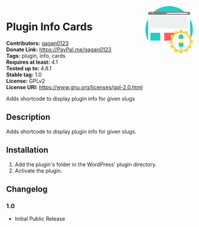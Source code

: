 <img src='https://github.com/gagan0123/plugin-info-cards/raw/master/assets/icon-128x128.png' align='right' />

# Plugin Info Cards #
**Contributors:** [gagan0123](https://profiles.wordpress.org/gagan0123)  
**Donate Link:** https://PayPal.me/gagan0123  
**Tags:** plugin, info, cards  
**Requires at least:** 4.1  
**Tested up to:** 4.8.1  
**Stable tag:** 1.0  
**License:** GPLv2  
**License URI:** https://www.gnu.org/licenses/gpl-2.0.html  

Adds shortcode to display plugin info for given slugs

## Description ##

Adds shortcode to display plugin info for given slugs.

## Installation ##
1. Add the plugin's folder in the WordPress' plugin directory.
1. Activate the plugin.


## Changelog ##

### 1.0 ###
* Initial Public Release
